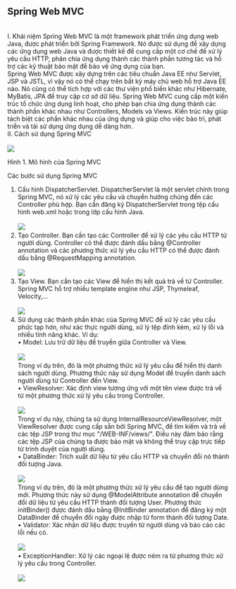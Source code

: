<h2>Spring Web MVC</h2>
<br>
I. Khái niệm Spring Web MVC là một framework phát triển ứng dụng web Java, được phát triển bởi Spring Framework. Nó được
sử dụng để xây dựng các ứng dụng web Java và được thiết kế để cung cấp một cơ chế để xử lý yêu cầu HTTP, phân chia ứng
dụng thành các thành phần tương tác và hỗ trợ các kỹ thuật bảo mật để bảo vệ ứng dụng của bạn. <br>
Spring Web MVC được xây dựng trên các tiêu chuẩn Java EE như Servlet, JSP và JSTL, vì vậy nó có thể chạy trên bất kỳ máy
chủ web hỗ trợ Java EE nào. Nó cũng có thể tích hợp với các thư viện phổ biến khác như Hibernate, MyBatis, JPA để truy
cập cơ sở dữ liệu. Spring Web MVC cung cấp một kiến trúc tổ chức ứng dụng linh hoạt, cho phép bạn chia ứng dụng thành
các thành phần khác nhau như Controllers, Models và Views. Kiến trúc này giúp tách biệt các phần khác nhau của ứng dụng
và giúp cho việc bảo trì, phát triển và tái sử dụng ứng dụng dễ dàng hơn.<br>
II. Cách sử dụng Spring MVC
<br><br>
<img src="https://user-images.githubusercontent.com/117910903/237563414-28065b35-81fc-4050-bc31-f254b244d4a5.png">
<br>

Hình 1. Mô hình của Spring MVC
<br>

Các bước sử dụng Spring MVC<br>

1. Cấu hình DispatcherServlet. DispatcherServlet là một servlet chính trong Spring MVC, nó xử lý các yêu cầu và chuyển
   hướng chúng đến các Controller phù hợp. Bạn cần đăng ký DispatcherServlet trong tệp cấu hình web.xml hoặc trong lớp
   cấu hình Java.<br><br>
   <img src="https://user-images.githubusercontent.com/117910903/237563925-211e6102-7723-44ef-9d0e-c889f675c635.png">
   <br>
2. Tạo Controller. Bạn cần tạo các Controller để xử lý các yêu cầu HTTP từ người dùng. Controller có thể được đánh dấu
   bằng @Controller annotation và các phương thức xử lý yêu cầu HTTP có thể được đánh dấu bằng @RequestMapping
   annotation.<br><br>
   <img src="https://user-images.githubusercontent.com/117910903/237564188-b5329705-27fd-485f-a046-e6100e95bcac.png">
   <br>
3. Tạo View. Bạn cần tạo các View để hiển thị kết quả trả về từ Controller. Spring MVC hỗ trợ nhiều template engine như
   JSP, Thymeleaf, Velocity,...<br><br>
   <img src="https://user-images.githubusercontent.com/117910903/237564210-0f191cd8-1b18-41cb-bb37-d68999a749a2.png">
   <br>
4. Sử dụng các thành phần khác của Spring MVC để xử lý các yêu cầu phức tạp hơn, như xác thực người dùng, xử lý tệp đính
   kèm, xử lý lỗi và nhiều tính năng khác. Ví dụ:<br>
   • Model: Lưu trữ dữ liệu để truyền giữa Controller và View.<br><br>
   <img src="https://user-images.githubusercontent.com/117910903/237564229-c323a330-9801-4c31-912c-d942e54d7ab3.png">
   <br>
   Trong ví dụ trên, đó là một phương thức xử lý yêu cầu để hiển thị danh sách người dùng. Phương thức này sử dụng Model
   để truyền danh sách người dùng từ Controller đến View.<br>
   • ViewResolver: Xác định view tương ứng với một tên view được trả về từ một phương thức xử lý yêu cầu trong
   Controller.<br><br>
   <img src="https://user-images.githubusercontent.com/117910903/237564237-f6cfa2c2-5ef9-4dcf-b606-60cc207412bb.png">
   <br>
   Trong ví dụ này, chúng ta sử dụng InternalResourceViewResolver, một ViewResolver được cung cấp sẵn bởi Spring MVC, để
   tìm kiếm và trả về các tệp JSP trong thư mục "/WEB-INF/views/". Điều này đảm bảo rằng các tệp JSP của chúng ta được
   bảo mật và không thể truy cập trực tiếp từ trình duyệt của người dùng.<br>
   • DataBinder: Trích xuất dữ liệu từ yêu cầu HTTP và chuyển đổi nó thành đối tượng Java.<br><br>
   <img src="https://user-images.githubusercontent.com/117910903/237564247-0fc7a6c6-cde9-4481-b058-e069cd1cad4e.png">
   <br>
   Trong ví dụ trên, đó là một phương thức xử lý yêu cầu để tạo người dùng mới. Phương thức này sử dụng @ModelAttribute
   annotation để chuyển đổi dữ liệu từ yêu cầu HTTP thành đối tượng User. Phương thức initBinder() được đánh dấu bằng
   @InitBinder annotation để đăng ký một DataBinder để chuyển đổi ngày được nhập từ form thành đối tượng Date.<br>
   • Validator: Xác nhận dữ liệu được truyền từ người dùng và báo cáo các lỗi nếu có.<br><br>
   <img src="https://user-images.githubusercontent.com/117910903/237563925-211e6102-7723-44ef-9d0e-c889f675c635.png">
   <br>
   • ExceptionHandler: Xử lý các ngoại lệ được ném ra từ phương thức xử lý yêu cầu trong Controller.<br><br>
   <img src="https://user-images.githubusercontent.com/117910903/237564258-5dd002fc-bd5d-48bb-bace-baf1607a19a0.png">
   <br>

